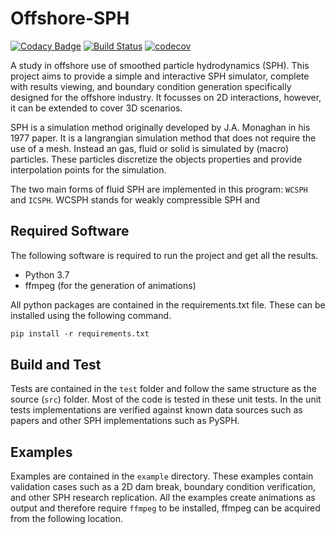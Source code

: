 # Offshore-SPH

[![Codacy Badge](https://api.codacy.com/project/badge/Grade/14d8416e36b14a98bd533dcfb2f4166a)](https://app.codacy.com/app/KoningJasper/Offshore-SPH?utm_source=github.com&utm_medium=referral&utm_content=KoningJasper/Offshore-SPH&utm_campaign=Badge_Grade_Dashboard)
[![Build Status](https://travis-ci.org/KoningJasper/Offshore-SPH.svg?branch=master)](https://travis-ci.org/KoningJasper/Offshore-SPH)
[![codecov](https://codecov.io/gh/KoningJasper/Offshore-SPH/branch/master/graph/badge.svg)](https://codecov.io/gh/KoningJasper/Offshore-SPH)

A study in offshore use of smoothed particle hydrodynamics (SPH). This project aims to provide a simple and interactive SPH simulator, complete with results viewing, and boundary condition generation specifically designed for the offshore industry. It focusses on 2D interactions, however, it can be extended to cover 3D scenarios.

SPH is a simulation method originally developed by J.A. Monaghan in his 1977 paper. It is a langrangian simulation method that does not require the use of a mesh. Instead an gas, fluid or solid is simulated by (macro) particles. These particles discretize the objects properties and provide interpolation points for the simulation.

The two main forms of fluid SPH are implemented in this program: `WCSPH` and `ICSPH`. WCSPH stands for weakly compressible SPH and

## Required Software

The following software is required to run the project and get all the results.

- Python 3.7
- ffmpeg (for the generation of animations)

All python packages are contained in the requirements.txt file. These can be installed using the following command.

```ps
pip install -r requirements.txt
```

## Build and Test

Tests are contained in the `test` folder and follow the same structure as the source (`src`) folder. Most of the code is tested in these unit tests. In the unit tests implementations are verified against known data sources such as papers and other SPH implementations such as PySPH.

## Examples

Examples are contained in the `example` directory. These examples contain validation cases such as a 2D dam break, boundary condition verification, and other SPH research replication. All the examples create animations as output and therefore require `ffmpeg` to be installed, ffmpeg can be acquired from the following location.
